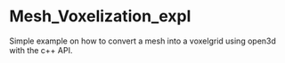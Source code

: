 # Mesh_Voxelization_expl
Simple example on how to convert a mesh into a voxelgrid using open3d with the c++ API.
